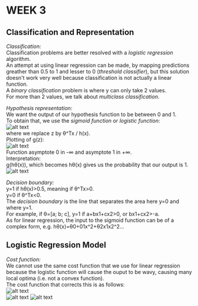 # **WEEK 3**

## **Classification and Representation**  

*Classification:*  
  Classification problems are better resolved with a *logistic regression* algorithm.  
  An attempt at using linear regression can be made, by mapping predictions greather than 0.5 to 1 and lesser to 0 (*threshold classifier*), but this solution doesn't work very well because classification is not actually a linear function.  
  A *binary classification* problem is where y can only take 2 values.  
  For more than 2 values, we talk about *multiclass classification*.  
  
*Hypothesis representation:*  
  We want the output of our hypothesis function to be between 0 and 1.  
  To obtain that, we use the *sigmoid function* or *logistic function*:  
  ![alt text](https://i.imgur.com/632nilD.jpg)  
  where we replace z by θ^Tx / h(x).  
  Plotting of g(z):  
  ![alt text](https://i.imgur.com/vDgnDsj.jpg)  
  Function asymptote 0 in -∞ and asymptote 1 in +∞.  
  Interpretation:  
  g(hθ(x)), which becomes hθ(x) gives us the probability that our output is 1.  
  ![alt text](https://i.imgur.com/ipMfo87.jpg)  
  
*Decision boundary:*  
  y=1 if hθ(x)>0.5, meaning if θ^Tx>0.  
  y=0 if θ^Tx<0.  
  The *decision boundary* is the line that separates the area here y=0 and where y=1.  
  For example, if θ=[a; b; c], y=1 if a+bx1+cx2>0, or bx1+cx2>-a.  
  As for linear regression, the input to the sigmoid function can be of a complex form, e.g. hθ(x)=θ0+01x^2+θ2x1x2^2...
  
## **Logistic Regression Model**

*Cost function:*  
  We cannot use the same cost function that we use for linear regression because the logistic function will cause the ouput to be wavy, causing many local optima (i.e. not a convex function).  
  The cost function that corrects this is as follows:  
  ![alt text](https://i.imgur.com/VcyeRe9.jpg)  
  ![alt text](https://i.imgur.com/Xuhwp2G.jpg) ![alt text](https://i.imgur.com/9fDbNPA.jpg)  
  

